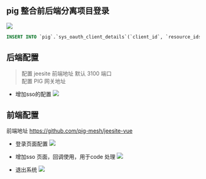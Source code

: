 ## pig 整合前后端分离项目登录


![](https://minio.pigx.vip/alei/2023/01/5331045f8c867c6ae6c4e62aa6434850.png)

```sql
INSERT INTO `pig`.`sys_oauth_client_details`(`client_id`, `resource_ids`, `client_secret`, `scope`, `authorized_grant_types`, `web_server_redirect_uri`, `authorities`, `access_token_validity`, `refresh_token_validity`, `additional_information`, `autoapprove`, `create_time`, `update_time`, `create_by`, `update_by`) VALUES ('jeesite', '', 'jeesite', 'server', 'authorization_code', 'http://127.0.0.1:3100/sso', '', 168000000, 168000000, '', 'false', '2023-01-17 08:31:46', '2023-01-17 09:32:06', 'admin', 'admin');
```

## 后端配置

> 配置  jeesite 前端地址 默认 3100 端口  
> 配置  PIG 网关地址

- 增加sso的配置
  ![](https://minio.pigx.vip/alei/2023/01/eb241f5b203e21d5cb762f8886359f21.png)

  

## 前端配置
前端地址 https://github.com/pig-mesh/jeesite-vue  
- 登录页面配置
![](https://minio.pigx.vip/alei/2023/01/17ad9445a17f4acdb6fe47553c02e7bd.png)

- 增加sso 页面，回调使用，用于code 处理
  ![](https://minio.pigx.vip/alei/2023/01/bfe2b67054ec830b02ce60e9ffbc03e2.png)

- 退出系统
  ![](https://minio.pigx.vip/alei/2023/01/371c233f36a77003fdc48d5f3736f197.png)